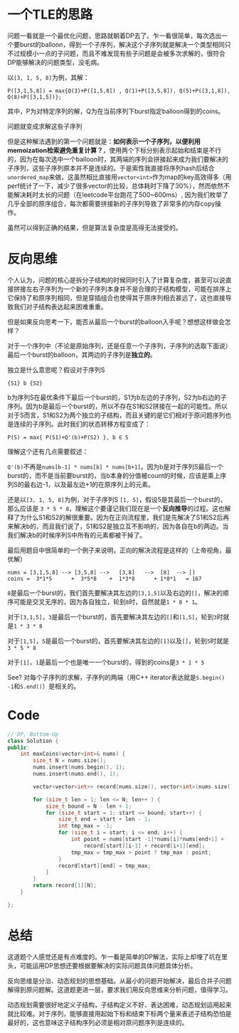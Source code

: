 # 一个TLE的思路
问题一看就是一个最优化问题，思路就朝着DP去了。乍一看很简单，每次选出一个要burst的balloon，得到一个子序列，解决这个子序列就是解决一个类型相同只不过规模小一点的子问题，而且不难发现有些子问题是会被多次求解的，很符合DP能够解决的问题类型，没毛病。

以`[3, 1, 5, 8]`为例，其解：
```
P([3,1,5,8]) = max{Q(3)+P([1,5,8]) , Q(1)+P([3,5,8]), Q(5)+P([3,1,8]), Q(8)+P([3,1,5])};
```
其中，P为对特定序列的解，Q为在当前序列下burst指定balloon得到的coins。

问题就变成求解这些子序列

但是这种解法遇到的第一个问题就是：**如何表示一个子序列，以便利用memoization检索避免重复计算？**，使用两个下标分别表示起始和结束是不行的，因为在每次选中一个balloon时，其两端的序列会拼接起来成为我们要解决的子序列，这些子序列原本并不是连续的。于是索性我直接将序列hash后结合`unordered_map`来做，这虽然相比直接用`vector<int>`作为map的key高效得多（用perf统计了一下，减少了很多vector的比较，总体耗时下降了30%），然而依然不能解决耗时太长的问题（在leetcode平台跑花了500~600ms）, 因为我们枚举了几乎全部的原序组合，每次都需要拼接新的子序列导致了非常多的内存copy操作。

虽然可以得到正确的结果，但是算法复杂度是高得无法接受的。

# 反向思维
个人认为，问题的核心是拆分子结构的时候同时引入了计算复杂度，甚至可以说直接拼接左右子序列为一个新的子序列本身并不是合理的子结构模型，可能在排序上它保持了和原序列相同，但是穿插组合也使得其于原序列相去甚远了，这也直接导致我们对子结构表达起来困难重重。

但是如果反向思考一下，能否从最后一个burst的balloon入手呢？想想这样做会怎样？

对于一个序列中（不论是原始序列，还是任意一个子序列，子序列的选取下面说）最后一个burst的balloon，其两边的子序列是**独立的**。

独立是什么意思呢？假设对于序列S

`{S1} b {S2}`

b为序列S在最优条件下最后一个burst的，S1为b左边的子序列，S2为b右边的子序列。因为b是最后一个burst的，所以不存在S1和S2拼接在一起的可能性。所以对于S而言，S1和S2为两个独立的子结构，而且关键的是它们相对于原问题序列也是连续的子序列。此时我们的状态转移方程变成了：

`P(S) = max{ P(S1)+Q'(b)+P(S2) }, b ∈ S`

理解这个还有几点需要叙述：

`Q'(b)`不再是`nums[b-1] * nums[b] * nums[b+1]`。因为b是对于序列S最后一个burst的，而不是当前要burst的，当b本身的分值被count的时候，应该是乘上序列S的最右边-1，以及最左边+1的在原序列上的元素。

还是以`[3, 1, 5, 8]`为例，对于子序列S `[1, 5]`，假设5是其最后一个burst的，那么应该是 `3 * 5 * 8`，理解这个要谨记我们现在是一个**反向推导**的过程。这也解释了为什么S1和S2的解很重要。因为在正向流程里，我们是先解决了S1和S2后再来解决b的，而且我们说了，S1和S2是独立互不影响的，因为各自在b的两边。当我们解决b的时候序列S中所有的元素都被干掉了。

最后用题目中很简单的一个例子来说明，正向的解决流程是这样的（上帝视角，最优解）
```
nums = [3,1,5,8] --> [3,5,8] -->   [3,8]   -->  [8]  --> []
coins =  3*1*5      +  3*5*8    +  1*3*8      + 1*8*1   = 167
```
`8`是最后一个burst的，我们首先要解决其左边的`[3,1,5]`以及右边的`[]`，解决的顺序可能是交叉无序的，因为各自独立，轮到`8`时，自然就是`1 * 8 * 1`。

对于`[3,1,5]`，`3`是最后一个burst的，首先要解决其左边的`[]`和`[1,5]`，轮到`3`时就是`1 * 3 * 8`

对于`[1,5]`，`5`是最后一个burst的，首先要解决其左边的`[1]`以及`[]`，轮到`5`时就是`3 * 5 * 8`

对于`[1]`，`1`是最后一个也是唯一一个burst的，得到的coins是`3 * 1 * 5`

See? 对每个子序列的求解，子序列的两端（用C++ iterator表达就是`S.begin() -1`和`S.end()`）是相关的。

# Code
```cpp
// DP, Bottom-Up
class Solution {
public:
    int maxCoins(vector<int>& nums) {
        size_t N = nums.size();
        nums.insert(nums.begin(), 1);
        nums.insert(nums.end(), 1);

        vector<vector<int>> record(nums.size(), vector<int>(nums.size(), 0));

        for (size_t len = 1; len <= N; len++ ) {
            size_t bound = N - len + 1;
            for (size_t start = 1; start <= bound; start++) {
                size_t end = start + len - 1;
                int tmp_max = -1;
                for (size_t i = start; i <= end; i++) {
                    int point = nums[start -1]*nums[i]*nums[end+1] +
                        record[start][i-1] + record[i+1][end];
                    tmp_max = tmp_max > point ? tmp_max : point;
                }
                record[start][end] = tmp_max;
            }
        }
        return record[1][N];
    }

};
```

# 总结
这道题个人感觉还是有点难度的。乍一看是简单的DP解法，实际上却埋了坑在里头，可能运用DP思想还要根据要解决的实际问题具体问题具体分析。

反向思维是分治、动态规划的思想基础。从最小的问题开始解决，最后合并子问题解得到原问题解。这道题更进一层，要求我们用反向思维来分析问题，值得学习。

动态规划需要很好地定义子结构，子结构定义不好、表达困难，动态规划运用起来就比较难。对于序列，能够直接用起始下标和结束下标两个量来表述子结构恐怕是最好的，这也意味这子结构序列必须是相对原问题序列是连续的。





